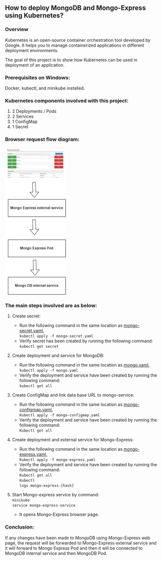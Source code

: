 ## How to deploy MongoDB and Mongo-Express using Kubernetes?

### Overview

Kubernetes is an open-source container orchestration tool developed by Google. It helps you to manage containerized applications in different deployment environments.

The goal of this project is to show how Kubernetes can be used in deployment of an application.

### Prerequisites on Windows:

Docker, kubectl, and minikube installed.

### Kubernetes components involved with this project:
1. 2 Deployments / Pods
2. 2 Services
3. 1 ConfigMap
4. 1 Secret
  
### Browser request flow diagram:

<img src="https://github.com/Bhat-Priyanka/Docker-And-Kubernetes-Projects/blob/main/Deploy%20MongoDB%20and%20Mongo-Express%20using%20Kubernetes/Images/K8.png" width="200">

### The main steps involved are as below:
1.	Create secret:
    * Run the following command in the same location as <a href="https://github.com/Bhat-Priyanka/Docker-And-Kubernetes-Projects/blob/main/Deploy%20MongoDB%20and%20Mongo-Express%20using%20Kubernetes/mongo-secret.yaml" target="_blank">mongo-secret.yaml.</a>
    </br><code>kubectl apply -f mongo-secret.yaml</code>
    * Verify secret has been created by running the following command:
    </br><code>kubectl get secret</code>

2.	Create deployment and service for MongoDB:
    * Run the following command in the same location as <a href="https://github.com/Bhat-Priyanka/Docker-And-Kubernetes-Projects/blob/main/Deploy%20MongoDB%20and%20Mongo-Express%20using%20Kubernetes/mongo.yaml" target="_blank">mongo.yaml.</a>
    </br><code>kubectl apply -f mongo.yaml</code>
    * Verify the deployment and service have been created by running the following command:
    </br><code>kubectl get all</code>

3.	Create ConfigMap and link data base URL to mongo-service:
    * Run the following command in the same location as <a href="https://github.com/Bhat-Priyanka/Docker-And-Kubernetes-Projects/blob/main/Deploy%20MongoDB%20and%20Mongo-Express%20using%20Kubernetes/mongo-configmap.yaml" target="_blank">mongo-configmap.yaml.</a>
    </br><code>Kubectl apply -f mongo-configmap.yaml</code>
    * Verify the deployment and service have been created by running the following command:
    </br><code>Kubectl get all</code>

4.	Create deployment and external service for Mongo-Express:
    * Run the following command in the same location as <a href="https://github.com/Bhat-Priyanka/Docker-And-Kubernetes-Projects/blob/main/Deploy%20MongoDB%20and%20Mongo-Express%20using%20Kubernetes/mongo-express.yaml" target="_blank">mongo-express.yaml.</a>
    </br><code>Kubectl apply -f mongo-express.yaml</code>
    * Verify the deployment and service have been created by running the following command:
    </br><code>Kubectl get all</code>
    </br><code>Kubectl logs mongo-express-[hash]</code>

5.	Start Mongo-express service by command:
    </br><code>minikube service mongo-express-service</code>
    * It opens Mongo-Express browser page.

### Conclusion:
If any changes have been made to MongoDB using Mongo-Express web page, the request will be forwarded to Mongo-Express external service and it will forward to Mongo Express Pod and then it will be connected to MongoDB internal service and then MongoDB Pod.
